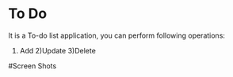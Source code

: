 # To Do

It is a To-do list application, you can perform following operations:
1) Add
2)Update
3)Delete

#Screen Shots

